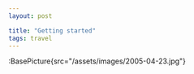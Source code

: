 ```yaml
---
layout: post

title: "Getting started"
tags: travel
---
```


:BasePicture{src="/assets/images/2005-04-23.jpg"}

<!--more-->
